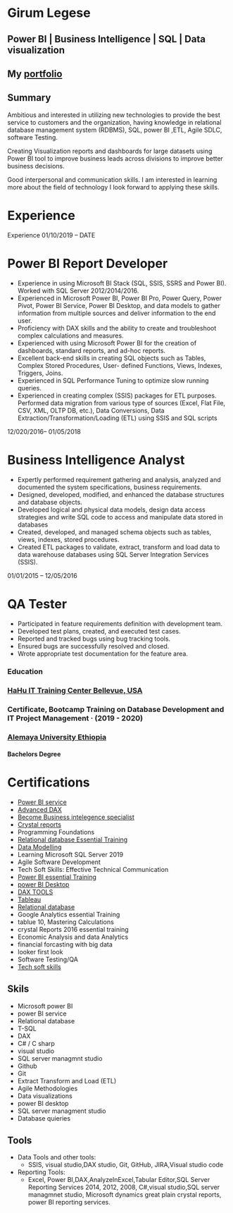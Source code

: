 

# Girum Legese
## Power BI | Business Intelligence | SQL | Data visualization
## My [portfolio](https://ggithub2020.github.io/Ggithub2020-Ggithub2020-.github.io/)

## Summary

Ambitious and interested in utilizing new technologies to provide the best service to customers and the organization, having knowledge in relational database management system (RDBMS), SQL, power BI ,ETL, Agile SDLC, software Testing.

Creating Visualization reports and dashboards for large datasets using Power BI tool to improve business leads across divisions to improve better business decisions.

Good interpersonal and communication skills. I am interested in learning more about the field of technology I look forward to applying these skills.

# Experience 
Experience 
01/10/2019 – DATE
# Power BI Report Developer
+	Experience in using Microsoft BI Stack (SQL, SSIS, SSRS and Power BI). Worked with SQL Server 2012/2014/2016.
+ Experienced in Microsoft Power BI, Power BI Pro, Power Query, Power Pivot, Power BI Service, Power BI Desktop, and data models to gather information from multiple sources and deliver information to the end user.
+ Proficiency with DAX skills and the ability to create and troubleshoot complex calculations and measures.
+	 Experienced with using Microsoft Power BI for the creation of dashboards, standard reports, and ad-hoc reports.
+	 Excellent back-end skills in creating SQL objects such as Tables, Complex Stored Procedures, User- defined Functions, Views, Indexes, Triggers, Joins.
+	 Experienced in SQL Performance Tuning to optimize slow running queries.
+	 Experienced in creating complex (SSIS) packages for ETL purposes. Performed data migration from various type of sources (Excel, Flat File, CSV, XML, OLTP DB, etc.), Data Conversions, Data Extraction/Transformation/Loading (ETL) using SSIS and SQL scripts

12/020/2016– 01/05/2018
# Business Intelligence Analyst 
+	Expertly performed requirement gathering and analysis, analyzed and documented the system specifications, business requirements.
+	Designed, developed, modified, and enhanced the database structures and database objects.
+	Developed logical and physical data models, design data access strategies and write SQL code to access and manipulate data stored in databases
+	Created, developed, and managed schema objects such as tables, views, indexes, stored procedures.
+	Created ETL packages to validate, extract, transform and load data to data warehouse databases using SQL Server Integration Services (SSIS).
 
 01/01/2015 – 12/05/2016
 # QA Tester
+	Participated in feature requirements definition with development team.
+	Developed test plans, created, and executed test cases.
+	Reported and tracked bugs using bug tracking tools. 
+	Ensured bugs are successfully resolved and closed.
+	Wrote appropriate test documentation for the feature area.

### Education
### [HaHu IT Training Center Bellevue, USA](https://www.hahuit.com/)
### Certificate, Bootcamp Training on Database Development and IT Project Management · (2019 - 2020)
### [Alemaya University Ethiopia](https://www.haramaya.edu.et/)
#### Bachelors Degree

# Certifications  
+ [Power BI service](https://www.credential.net/ea6bb8df-0d74-47ff-8480-80e9743721c0)
+ [Advanced DAX](https://www.credential.net/77e1218e-6cf1-437a-b1a9-64401b92dc62)
+ [Become Business intelegence specialist](https://user-images.githubusercontent.com/73087775/129428999-58922c00-1ee0-4a1a-bcc6-c4c2b0816e40.png)
+ [Crystal reports](https://user-images.githubusercontent.com/73087775/129429801-f0997fc9-6c8e-4e1b-8eb3-d1729d6ca3dc.png)
+ Programming Foundations
+ [Relational database Essential Training](https://user-images.githubusercontent.com/73087775/129432842-da02337a-f1ad-4a30-b118-d56bb7cfceb9.png)
+ [Data Modelling](https://user-images.githubusercontent.com/73087775/129429960-2f6c2a96-0c26-46ee-90ac-4be972db3b15.png)
+ Learning Microsoft SQL Server 2019
+ Agile Software Development
+ Tech Soft Skills: Effective Technical Communication
+ [Power BI essential Training](https://user-images.githubusercontent.com/73087775/129429942-6b764884-b179-4b88-bd8a-23dc61b307e2.png)
+ [power BI Desktop](https://user-images.githubusercontent.com/73087775/129429942-6b764884-b179-4b88-bd8a-23dc61b307e2.png)
+ [DAX TOOLS](https://user-images.githubusercontent.com/73087775/129429911-cd78d28c-e9ca-4785-88da-083d91095585.png)
+ [Tableau](https://user-images.githubusercontent.com/73087775/129430060-658a2c4a-6e4a-48ec-b86b-355e9639546b.png)
+ [Relational database](https://user-images.githubusercontent.com/73087775/129432842-da02337a-f1ad-4a30-b118-d56bb7cfceb9.png)
+ Google Analytics essential Training
+ tablue 10, Mastering Calculations
+ crystal Reports 2016 essential training
+ Economic Analysis and data Analytics
+ financial forcasting with big data
+ looker first look
+ Software Testing/QA
+ [Tech soft skills ](https://user-images.githubusercontent.com/73087775/129432958-b91bf168-f4a5-4089-87a7-8d78c38e954b.png)
## Skils
+ Microsoft  power BI
+ power BI service
+ Relational database
+ T-SQL
+ DAX
+ C# / C sharp
+ visual studio
+ SQL server managmnt studio
+ Github
+ Git
+ Extract Transform and Load (ETL)
+ Agile Methodologies
+ Data visualizations
+ power BI desktop
+ SQL server managment studio
+ Database quieries
## Tools

+ Data Tools and other tools:  
  + SSIS,  visual studio,DAX studio, Git, GitHub, JIRA,Visual studio code
+ Reporting Tools: 
  + Excel, Power BI,DAX,AnalyzeInExcel,Tabular Editor,SQL Server Reporting Services 2014, 2012, 2008, C#,visual studio,SQL server managmnet studio, Microsoft dynamics great plain crystal reports, power BI reporting services.















